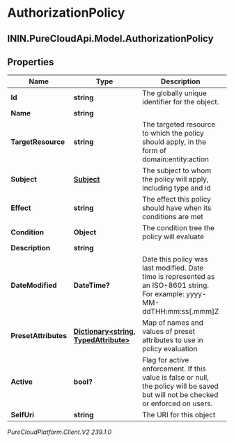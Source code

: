 # AuthorizationPolicy

## ININ.PureCloudApi.Model.AuthorizationPolicy

## Properties

|Name | Type | Description | Notes|
|------------ | ------------- | ------------- | -------------|
| **Id** | **string** | The globally unique identifier for the object. | [optional] |
| **Name** | **string** |  | [optional] |
| **TargetResource** | **string** | The targeted resource to which the policy should apply, in the form of domain:entity:action | [optional] |
| **Subject** | [**Subject**](Subject) | The subject to whom the policy will apply, including type and id | |
| **Effect** | **string** | The effect this policy should have when its conditions are met | |
| **Condition** | **Object** | The condition tree the policy will evaluate | [optional] |
| **Description** | **string** |  | [optional] |
| **DateModified** | **DateTime?** | Date this policy was last modified. Date time is represented as an ISO-8601 string. For example: yyyy-MM-ddTHH:mm:ss[.mmm]Z | [optional] |
| **PresetAttributes** | [**Dictionary&lt;string, TypedAttribute&gt;**](TypedAttribute) | Map of names and values of preset attributes to use in policy evaluation | [optional] |
| **Active** | **bool?** | Flag for active enforcement. If this value is false or null, the policy will be saved but will not be checked or enforced on users. | [optional] |
| **SelfUri** | **string** | The URI for this object | [optional] |



_PureCloudPlatform.Client.V2 239.1.0_
